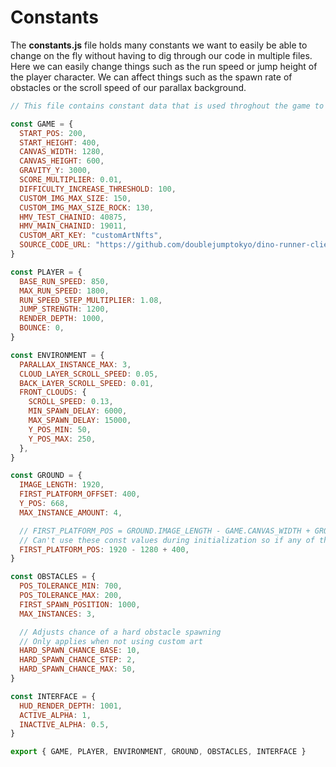 ---
---

# Constants

The **constants.js** file holds many constants we want to easily be able to change on the fly without having to dig through our code in multiple files.
Here we can easily change things such as the run speed or jump height of the player character.
We can affect things such as the spawn rate of obstacles or the scroll speed of our parallax background.

``` javascript
// This file contains constant data that is used throghout the game to make it easy to update

const GAME = {
  START_POS: 200,
  START_HEIGHT: 400,
  CANVAS_WIDTH: 1280,
  CANVAS_HEIGHT: 600,
  GRAVITY_Y: 3000,
  SCORE_MULTIPLIER: 0.01,
  DIFFICULTY_INCREASE_THRESHOLD: 100,
  CUSTOM_IMG_MAX_SIZE: 150,
  CUSTOM_IMG_MAX_SIZE_ROCK: 130,
  HMV_TEST_CHAINID: 40875,
  HMV_MAIN_CHAINID: 19011,
  CUSTOM_ART_KEY: "customArtNfts",
  SOURCE_CODE_URL: "https://github.com/doublejumptokyo/dino-runner-client/tree/main",
}

const PLAYER = {
  BASE_RUN_SPEED: 850,
  MAX_RUN_SPEED: 1800,
  RUN_SPEED_STEP_MULTIPLIER: 1.08,
  JUMP_STRENGTH: 1200,
  RENDER_DEPTH: 1000,
  BOUNCE: 0,
}

const ENVIRONMENT = {
  PARALLAX_INSTANCE_MAX: 3,
  CLOUD_LAYER_SCROLL_SPEED: 0.05,
  BACK_LAYER_SCROLL_SPEED: 0.01,
  FRONT_CLOUDS: {
    SCROLL_SPEED: 0.13,
    MIN_SPAWN_DELAY: 6000,
    MAX_SPAWN_DELAY: 15000,
    Y_POS_MIN: 50,
    Y_POS_MAX: 250,
  },
}

const GROUND = {
  IMAGE_LENGTH: 1920,
  FIRST_PLATFORM_OFFSET: 400,
  Y_POS: 668,
  MAX_INSTANCE_AMOUNT: 4,

  // FIRST_PLATFORM_POS = GROUND.IMAGE_LENGTH - GAME.CANVAS_WIDTH + GROUND.FIRST_PLATFORM_OFFSET
  // Can't use these const values during initialization so if any of those values changes we need to change it here as well
  FIRST_PLATFORM_POS: 1920 - 1280 + 400,
}

const OBSTACLES = {
  POS_TOLERANCE_MIN: 700,
  POS_TOLERANCE_MAX: 200,
  FIRST_SPAWN_POSITION: 1000,
  MAX_INSTANCES: 3,

  // Adjusts chance of a hard obstacle spawning
  // Only applies when not using custom art
  HARD_SPAWN_CHANCE_BASE: 10,
  HARD_SPAWN_CHANCE_STEP: 2,
  HARD_SPAWN_CHANCE_MAX: 50,
}

const INTERFACE = {
  HUD_RENDER_DEPTH: 1001,
  ACTIVE_ALPHA: 1,
  INACTIVE_ALPHA: 0.5,
}

export { GAME, PLAYER, ENVIRONMENT, GROUND, OBSTACLES, INTERFACE }
```